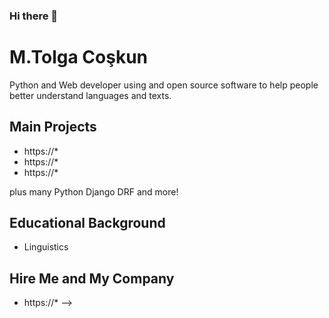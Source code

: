 ### Hi there 👋


# M.Tolga Coşkun

Python and Web developer using and open source software to help people better understand languages and texts.

## Main Projects

- https://*
- https://*
- https://*

plus many Python Django DRF and more!

## Educational Background

- Linguistics


## Hire Me and My Company

- https://*
-->
